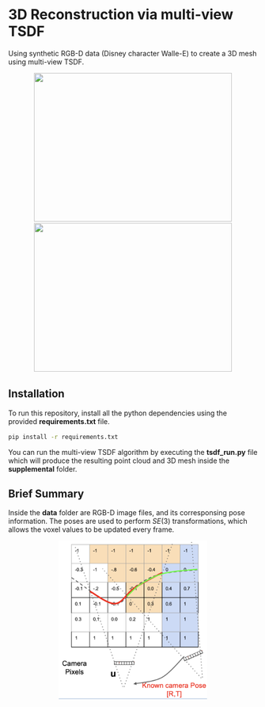 # 3D Reconstruction via multi-view TSDF
Using synthetic RGB-D data (Disney character Walle-E) to create a 3D mesh using multi-view TSDF.

<p align="center">
    <img src="supplemental/walle_pc.gif" width="400" height="300"/>
    <img src="supplemental/walle_mesh.gif" width="400" height="300"/>
</p>

## Installation
To run this repository, install all the python dependencies using the provided <b>requirements.txt</b> file.
```bash
pip install -r requirements.txt
```
You can run the multi-view TSDF algorithm by executing the <b>tsdf_run.py</b> file which will produce the resulting point cloud and 3D mesh inside the <b>supplemental</b> folder.

## Brief Summary 
Inside the <b>data</b> folder are RGB-D image files, and its corresponsing pose information. The poses are used to perform $SE(3)$ transformations, which allows the voxel values to be updated every frame.
<p align = "center">
    <img src = "supplemental/overview.png" width = "300" height = "auto" />
</p>


